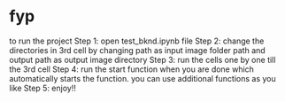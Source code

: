 # fyp
to run the project
Step 1: open test_bknd.ipynb file
Step 2: change the directories in 3rd cell by changing path as input image folder path and output path as output image directory
Step 3: run the cells one by one till the 3rd cell 
Step 4: run the start function when you are done which automatically starts the function. you can use additional functions as you like
Step 5: enjoy!!
